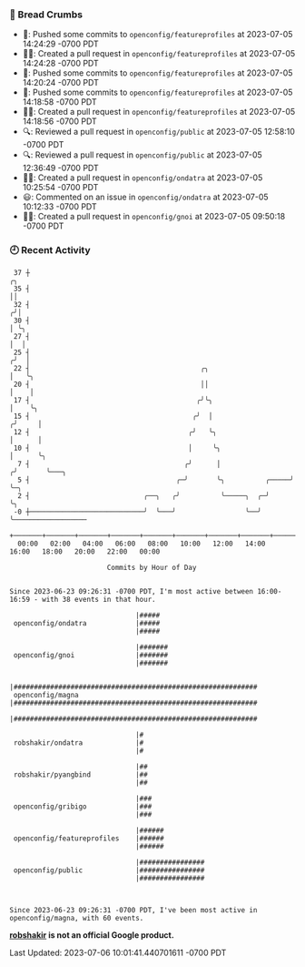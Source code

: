 ### 🍞 Bread Crumbs

 * 🚢: Pushed some commits to `openconfig/featureprofiles` at 2023-07-05 14:24:29 -0700 PDT
 * ✍🏼: Created a pull request in `openconfig/featureprofiles` at 2023-07-05 14:24:28 -0700 PDT
 * 🚢: Pushed some commits to `openconfig/featureprofiles` at 2023-07-05 14:20:24 -0700 PDT
 * 🚢: Pushed some commits to `openconfig/featureprofiles` at 2023-07-05 14:18:58 -0700 PDT
 * ✍🏼: Created a pull request in `openconfig/featureprofiles` at 2023-07-05 14:18:56 -0700 PDT
 * 🔍: Reviewed a pull request in  `openconfig/public` at 2023-07-05 12:58:10 -0700 PDT
 * 🔍: Reviewed a pull request in  `openconfig/public` at 2023-07-05 12:36:49 -0700 PDT
 * ✍🏼: Created a pull request in `openconfig/ondatra` at 2023-07-05 10:25:54 -0700 PDT
 * 😃: Commented on an issue in `openconfig/ondatra` at 2023-07-05 10:12:33 -0700 PDT
 * ✍🏼: Created a pull request in `openconfig/gnoi` at 2023-07-05 09:50:18 -0700 PDT

### 🕘 Recent Activity
```
 37 ┼                                                                    ╭╮
 35 ┤                                                                    ││
 32 ┤                                                                   ╭╯│
 30 ┤                                                                   │ ╰╮
 27 ┤                                                                   │  │
 25 ┤                                                                  ╭╯  │
 22 ┤                                          ╭╮                      │   ╰╮
 20 ┤                                          ││                      │    │
 17 ┤                                         ╭╯╰╮                     │    ╰╮
 15 ┤                                        ╭╯  │                    ╭╯     │
 12 ┤                                       ╭╯   ╰╮                   │      │
 10 ┤                                       │     ╰╮                  │      ╰╮
  7 ┤                                      ╭╯      │                 ╭╯       ╰───╮
  5 ┤                                    ╭─╯       ╰╮          ╭─────╯            ╰─╮
  2 ┤                            ╭──╮   ╭╯          ╰─────╮  ╭─╯                    ╰╮
 -0 ┼────────────────────────────╯  ╰───╯                 ╰──╯                       ╰──────────────────
    +───────+───────+───────+───────+───────+───────+───────+───────+───────+───────+───────+───────+────
  00:00   02:00   04:00   06:00   08:00   10:00   12:00   14:00   16:00   18:00   20:00   22:00   00:00   

						Commits by Hour of Day


Since 2023-06-23 09:26:31 -0700 PDT, I'm most active between 16:00-16:59 - with 38 events in that hour.

```



```
                               |#####
 openconfig/ondatra            |#####
                               |#####

                               |#######
 openconfig/gnoi               |#######
                               |#######

                               |############################################################
 openconfig/magna              |############################################################
                               |############################################################

                               |#
 robshakir/ondatra             |#
                               |#

                               |##
 robshakir/pyangbind           |##
                               |##

                               |###
 openconfig/gribigo            |###
                               |###

                               |######
 openconfig/featureprofiles    |######
                               |######

                               |################
 openconfig/public             |################
                               |################



Since 2023-06-23 09:26:31 -0700 PDT, I've been most active in openconfig/magna, with 60 events.

```
**[robshakir](mailto:robjs@google.com) is not an official Google product.**  


Last Updated: 2023-07-06 10:01:41.440701611 -0700 PDT
